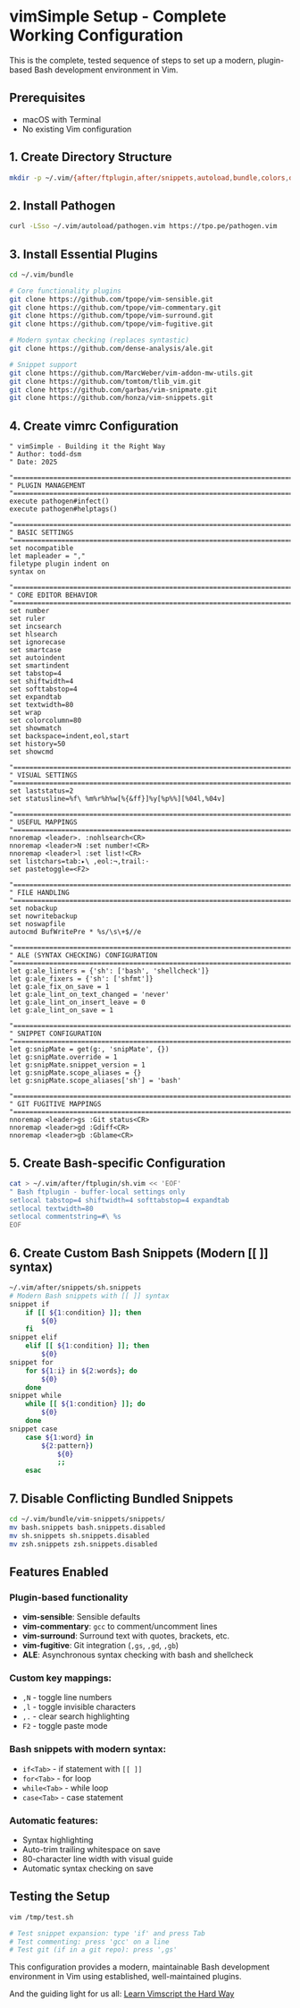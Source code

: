 # vimSimple Setup - Complete Working Configuration

This is the complete, tested sequence of steps to set up a modern, plugin-based Bash development environment in Vim.

## Prerequisites
- macOS with Terminal
- No existing Vim configuration

## 1. Create Directory Structure

```bash
mkdir -p ~/.vim/{after/ftplugin,after/snippets,autoload,bundle,colors,doc}
```

## 2. Install Pathogen

```bash
curl -LSso ~/.vim/autoload/pathogen.vim https://tpo.pe/pathogen.vim
```

## 3. Install Essential Plugins

```bash
cd ~/.vim/bundle

# Core functionality plugins
git clone https://github.com/tpope/vim-sensible.git
git clone https://github.com/tpope/vim-commentary.git
git clone https://github.com/tpope/vim-surround.git
git clone https://github.com/tpope/vim-fugitive.git

# Modern syntax checking (replaces syntastic)
git clone https://github.com/dense-analysis/ale.git

# Snippet support
git clone https://github.com/MarcWeber/vim-addon-mw-utils.git
git clone https://github.com/tomtom/tlib_vim.git
git clone https://github.com/garbas/vim-snipmate.git
git clone https://github.com/honza/vim-snippets.git
```

## 4. Create vimrc Configuration

```viml
" vimSimple - Building it the Right Way
" Author: todd-dsm
" Date: 2025

"==============================================================================
" PLUGIN MANAGEMENT
"==============================================================================
execute pathogen#infect()
execute pathogen#helptags()

"==============================================================================
" BASIC SETTINGS
"==============================================================================
set nocompatible
let mapleader = ","
filetype plugin indent on
syntax on

"==============================================================================
" CORE EDITOR BEHAVIOR
"==============================================================================
set number
set ruler
set incsearch
set hlsearch
set ignorecase
set smartcase
set autoindent
set smartindent
set tabstop=4
set shiftwidth=4
set softtabstop=4
set expandtab
set textwidth=80
set wrap
set colorcolumn=80
set showmatch
set backspace=indent,eol,start
set history=50
set showcmd

"==============================================================================
" VISUAL SETTINGS
"==============================================================================
set laststatus=2
set statusline=%f\ %m%r%h%w[%{&ff}]%y[%p%%][%04l,%04v]

"==============================================================================
" USEFUL MAPPINGS
"==============================================================================
nnoremap <leader>. :nohlsearch<CR>
nnoremap <leader>N :set number!<CR>
nnoremap <leader>l :set list!<CR>
set listchars=tab:▸\ ,eol:¬,trail:·
set pastetoggle=<F2>

"==============================================================================
" FILE HANDLING
"==============================================================================
set nobackup
set nowritebackup
set noswapfile
autocmd BufWritePre * %s/\s\+$//e

"==============================================================================
" ALE (SYNTAX CHECKING) CONFIGURATION
"==============================================================================
let g:ale_linters = {'sh': ['bash', 'shellcheck']}
let g:ale_fixers = {'sh': ['shfmt']}
let g:ale_fix_on_save = 1
let g:ale_lint_on_text_changed = 'never'
let g:ale_lint_on_insert_leave = 0
let g:ale_lint_on_save = 1

"==============================================================================
" SNIPPET CONFIGURATION
"==============================================================================
let g:snipMate = get(g:, 'snipMate', {})
let g:snipMate.override = 1
let g:snipMate.snippet_version = 1
let g:snipMate.scope_aliases = {}
let g:snipMate.scope_aliases['sh'] = 'bash'

"==============================================================================
" GIT FUGITIVE MAPPINGS
"==============================================================================
nnoremap <leader>gs :Git status<CR>
nnoremap <leader>gd :Gdiff<CR>
nnoremap <leader>gb :Gblame<CR>
```

## 5. Create Bash-specific Configuration

```bash
cat > ~/.vim/after/ftplugin/sh.vim << 'EOF'
" Bash ftplugin - buffer-local settings only
setlocal tabstop=4 shiftwidth=4 softtabstop=4 expandtab
setlocal textwidth=80
setlocal commentstring=#\ %s
EOF
```

## 6. Create Custom Bash Snippets (Modern [[ ]] syntax)

```bash
~/.vim/after/snippets/sh.snippets
# Modern Bash snippets with [[ ]] syntax
snippet if
	if [[ ${1:condition} ]]; then
		${0}
	fi
snippet elif
	elif [[ ${1:condition} ]]; then
		${0}
snippet for
	for ${1:i} in ${2:words}; do
		${0}
	done
snippet while
	while [[ ${1:condition} ]]; do
		${0}
	done
snippet case
	case ${1:word} in
		${2:pattern})
			${0}
			;;
	esac
```

## 7. Disable Conflicting Bundled Snippets
```bash
cd ~/.vim/bundle/vim-snippets/snippets/
mv bash.snippets bash.snippets.disabled
mv sh.snippets sh.snippets.disabled
mv zsh.snippets zsh.snippets.disabled
```

## Features Enabled

### Plugin-based functionality

- **vim-sensible**: Sensible defaults
- **vim-commentary**: `gcc` to comment/uncomment lines  
- **vim-surround**: Surround text with quotes, brackets, etc.
- **vim-fugitive**: Git integration (`,gs`, `,gd`, `,gb`)
- **ALE**: Asynchronous syntax checking with bash and shellcheck

### Custom key mappings:

- `,N` - toggle line numbers
- `,l` - toggle invisible characters  
- `,.` - clear search highlighting
- `F2` - toggle paste mode

### Bash snippets with modern syntax:

- `if<Tab>` - if statement with `[[ ]]`
- `for<Tab>` - for loop
- `while<Tab>` - while loop
- `case<Tab>` - case statement

### Automatic features:

- Syntax highlighting
- Auto-trim trailing whitespace on save
- 80-character line width with visual guide
- Automatic syntax checking on save

## Testing the Setup

```bash
vim /tmp/test.sh

# Test snippet expansion: type 'if' and press Tab
# Test commenting: press 'gcc' on a line
# Test git (if in a git repo): press ',gs'
```

This configuration provides a modern, maintainable Bash development environment in Vim using established, well-maintained plugins.

And the guiding light for us all: [Learn Vimscript the Hard Way](https://learnvimscriptthehardway.stevelosh.com/)